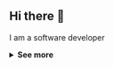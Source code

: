 ## Hi there 👋

I am a software developer

<details>
  <summary><b>See more</b></summary>  

## Find me on:
 
[![LinkedIn](https://skillicons.dev/icons?i=linkedin)](https://www.linkedin.com/in/busracagliyan/)

## Technology Stack

[![My Skills](https://skillicons.dev/icons?i=py,gtk,linux,git,vscode)](https://skillicons.dev)

#### If you want to read my blog posts, you can visit the link below:

[![Website](img/website.png)](https://busracagliyan.github.io/)

<div align="left">
  <h4>Visitor Counts</h4>
    <a href="https://profile-counter.glitch.me/">
        <img src="https://profile-counter.glitch.me/{busracagliyan}/count.svg" alt="Visitor Count" />
    </a>
</div>

